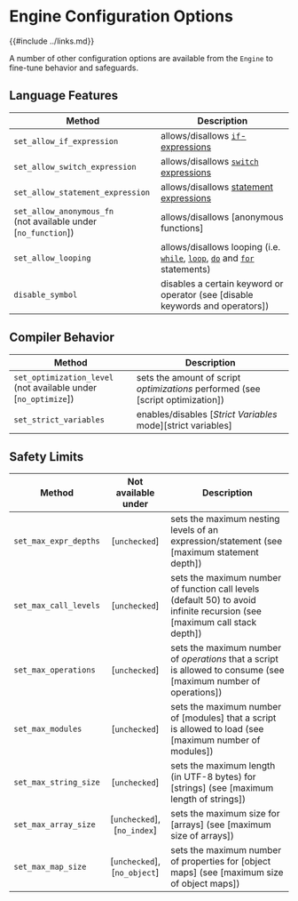 Engine Configuration Options
===========================

{{#include ../links.md}}

A number of other configuration options are available from the `Engine` to fine-tune behavior and safeguards.


Language Features
-----------------

| Method                                                             | Description                                                                                                                                                          |
| ------------------------------------------------------------------ | -------------------------------------------------------------------------------------------------------------------------------------------------------------------- |
| `set_allow_if_expression`                                          | allows/disallows [`if`-expressions](../language/if.md#if-expressions)                                                                                                |
| `set_allow_switch_expression`                                      | allows/disallows [`switch` expressions](../language/switch.md#expression-not-statement)                                                                              |
| `set_allow_statement_expression`                                   | allows/disallows [statement expressions](../language/statements.md#statement-expression)                                                                             |
| `set_allow_anonymous_fn`<br/>(not available under [`no_function`]) | allows/disallows [anonymous functions]                                                                                                                               |
| `set_allow_looping`                                                | allows/disallows looping (i.e. [`while`](../language/while.md), [`loop`](../language/loop.md), [`do`](../language/do.md) and [`for`](../language/for.md) statements) |
| `disable_symbol`                                                   | disables a certain keyword or operator (see [disable keywords and operators])                                                                                        |

Compiler Behavior
-----------------

| Method                                                             | Description                                                                     |
| ------------------------------------------------------------------ | ------------------------------------------------------------------------------- |
| `set_optimization_level`<br/>(not available under [`no_optimize`]) | sets the amount of script _optimizations_ performed (see [script optimization]) |
| `set_strict_variables`                                             | enables/disables [_Strict Variables_ mode][strict variables]                    |

Safety Limits
-------------

| Method                |     Not available under      | Description                                                                                                               |
| --------------------- | :--------------------------: | ------------------------------------------------------------------------------------------------------------------------- |
| `set_max_expr_depths` |        [`unchecked`]         | sets the maximum nesting levels of an expression/statement (see [maximum statement depth])                                |
| `set_max_call_levels` |        [`unchecked`]         | sets the maximum number of function call levels (default 50) to avoid infinite recursion (see [maximum call stack depth]) |
| `set_max_operations`  |        [`unchecked`]         | sets the maximum number of _operations_ that a script is allowed to consume (see [maximum number of operations])          |
| `set_max_modules`     |        [`unchecked`]         | sets the maximum number of [modules] that a script is allowed to load (see [maximum number of modules])                   |
| `set_max_string_size` |        [`unchecked`]         | sets the maximum length (in UTF-8 bytes) for [strings] (see [maximum length of strings])                                  |
| `set_max_array_size`  | [`unchecked`], [`no_index`]  | sets the maximum size for [arrays] (see [maximum size of arrays])                                                         |
| `set_max_map_size`    | [`unchecked`], [`no_object`] | sets the maximum number of properties for [object maps] (see [maximum size of object maps])                               |
